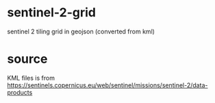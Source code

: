 # sentinel-2-grid
sentinel 2 tiling grid in geojson (converted from kml)

# source
KML files is from https://sentinels.copernicus.eu/web/sentinel/missions/sentinel-2/data-products